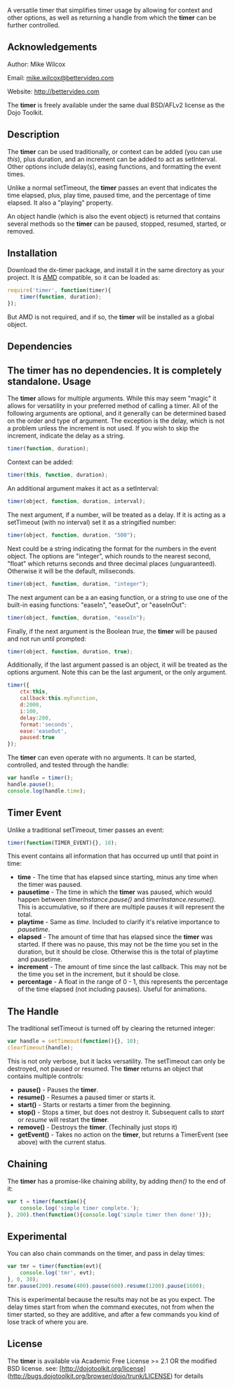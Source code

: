 A versatile timer that simplifies timer usage by allowing for context and other options, as well as returning a handle from which the **timer** can be further controlled.

Acknowledgements
----------------

Author: Mike Wilcox

Email: mike.wilcox@bettervideo.com

Website: http://bettervideo.com

The **timer** is freely available under the same dual BSD/AFLv2 license as the Dojo Toolkit.

Description
-----------

The **timer** can be used traditionally, or context can be added (you can use *this*),
plus duration, and an increment can be added to act as setInterval. Other options
include delay(s), easing functions, and formatting the event times.

Unlike a normal setTimeout, the **timer** passes an event that indicates the time
elapsed, plus, play time, paused time, and the percentage of time elapsed. It
also a "playing" property.

An object handle (which is also the event object) is returned that contains
several methods so the **timer** can be paused, stopped, resumed, started, or removed.

Installation
------------

Download the dx-timer package, and install it in the same directory as your
project. It is [AMD](http://requirejs.org/) compatible, so it can be loaded as:

```javascript
require('timer', function(timer){
	timer(function, duration);
});
```
But AMD is not required, and if so, the **timer** will be installed as a global object.

Dependencies
------------

The **timer** has no dependencies. It is completely standalone.
Usage
-----

The **timer** allows for multiple arguments. While this may seem "magic" it allows
for versatility in your preferred method of calling a timer. All of the following
arguments are optional, and it generally can be determined based on the order and
type of argument. The exception is the delay, which is not a problem unless the
increment is not used. If you wish to skip the increment, indicate the delay as
a string.

```javascript
timer(function, duration);
```

Context can be added:

```javascript
timer(this, function, duration);
```

An additional argument makes it act as a setInterval:

```javascript
timer(object, function, duration, interval);
```

The next argument, if a number, will be treated as a delay. If it is acting
as a setTimeout (with no interval) set it as a stringified number:

```javascript
timer(object, function, duration, "500");
```

Next could be a string indicating the format for the numbers in the event object.
The options are "integer", which rounds to the nearest second, "float" which
returns seconds and three decimal places (unguaranteed). Otherwise it will be
the default, miliseconds.

```javascript
timer(object, function, duration, "integer");
```

The next argument can be a an easing function, or a string to use one of the
built-in easing functions: "easeIn", "easeOut", or "easeInOut":

```javascript
timer(object, function, duration, "easeIn");
```

Finally, if the next argument is the Boolean *true*, the **timer** will be paused and
not run until prompted:

```javascript
timer(object, function, duration, true);
```

Additionally, if the last argument passed is an object, it will be treated as the
options argument. Note this can be the last argument, or the only argument.

```javascript
timer({
	ctx:this,
	callback:this.myFunction,
	d:2000,
	i:100,
	delay:200,
	format:'seconds',
	ease:'easeOut',
	paused:true
});
```

The **timer** can even operate with no arguments. It can be started,
controlled, and tested through the handle:

```javascript
var handle = timer();
handle.pause();
console.log(handle.time);
```


Timer Event
-----------

Unlike a traditional setTimeout, timer passes an event:

```javascript
timer(function(TIMER_EVENT){}, 10);
```

This event contains all information that has occurred up until that point in time:

* **time** - The time that has elapsed since starting, minus any time when the
timer was paused.
* **pausetime** - The time in which the **timer** was paused, which would happen
between _timerInstance.pause()_ and _timerInstance.resume()_. This is
accumulative, so if there are multiple pauses it will represent the total.
* **playtime** - Same as _time_. Included to clarify it's relative importance to
_pausetime_.
* **elapsed** - The amount of time that has elapsed since the **timer** was started.
If there was no pause, this may not be the time you set in the duration, but it
should be close. Otherwise this is the total of playtime and pausetime.
* **increment** - The amount of time since the last callback.  This may not be
the time you set in the increment, but it should be close.
* **percentage** - A float in the range of 0 - 1, this represents the percentage
of the time elapsed (not including pauses). Useful for animations.

The Handle
----------

The traditional setTimeout is turned off by clearing the returned integer:

```javascript
var handle = setTimeout(function(){}, 10);
clearTimeout(handle);
```

This is not only verbose, but it lacks versatility. The setTimeout can only be
destroyed, not paused or resumed. The **timer** returns an object that contains
multiple controls:

* **pause()** - Pauses the **timer**.
* **resume()** - Resumes a paused timer or starts it.
* **start()** - Starts or restarts a timer from the beginning.
* **stop()** - Stops a timer, but does not destroy it. Subsequent calls to
_start_ or _resume_ will restart the **timer**.
* **remove()** - Destroys the **timer**. (Techinally just stops it)
* **getEvent()** - Takes no action on the **timer**, but returns a TimerEvent (see
above) with the current status.

Chaining
--------

The **timer** has a promise-like chaining ability, by adding *then()* to the end of
it:

```javascript
var t = timer(function(){
	console.log('simple timer complete.');
}, 200).then(function(){console.log('simple timer then done!')});
```

Experimental
------------

You can also chain commands on the timer, and pass in delay times:

```javascript
var tmr = timer(function(evt){
	console.log('tmr', evt);
}, 0, 30);
tmr.pause(200).resume(400).pause(600).resume(1200).pause(1600);
```
This is experimental because the results may not be as you expect. The delay
times start from when the command executes, not from when the timer started, so
they are additive, and after a few commands you kind of lose track of where you
are. 

License
-------

The **timer** is available via Academic Free License >= 2.1 OR the
modified BSD license. see: [http://dojotoolkit.org/license]
(http://bugs.dojotoolkit.org/browser/dojo/trunk/LICENSE) for details
